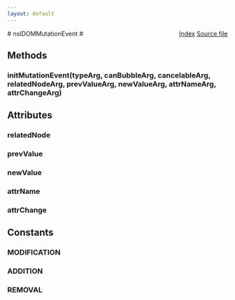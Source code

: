 ```yaml
---
layout: default
---
```

<div class='links' style='float:right'><a href="../index.html">Index</a>
<a href="http://dxr.mozilla.org/mozilla-central/source/dom/interfaces/events/nsIDOMMutationEvent.idl">Source file</a>
</div>
# nsIDOMMutationEvent #

## Methods ##

### initMutationEvent(typeArg, canBubbleArg, cancelableArg, relatedNodeArg, prevValueArg, newValueArg, attrNameArg, attrChangeArg) ###

## Attributes ##

### relatedNode ###

### prevValue ###

### newValue ###

### attrName ###

### attrChange ###

## Constants ##

### MODIFICATION ###

### ADDITION ###

### REMOVAL ###
